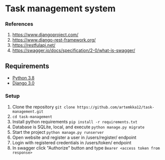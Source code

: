 ﻿# Task management system

### References

1. https://www.djangoproject.com/
2. https://www.django-rest-framework.org/
3. https://restfulapi.net/
4. https://swagger.io/docs/specification/2-0/what-is-swagger/

## Requirements
* [Python 3.8](https://docs.python.org/3.8)
* [Django 3.0](https://docs.djangoproject.com/en/3.0)

### Setup
1. Clone the repository ```git clone https://github.com/artemkka12/task-management.git```
2. ```cd task-management```
3. Install python requirements ```pip install -r requirements.txt```
4. Database is SQLite, local, and execute ```python manage.py migrate```
5. Start the project ```python manage.py runserver```
6. Open website and register a user in /users/register/ endpoint
7. Login with registered credentials in /users/token/ endpoint
8. In swagger click "Authorize" button and type ```Bearer <access token from response>```
